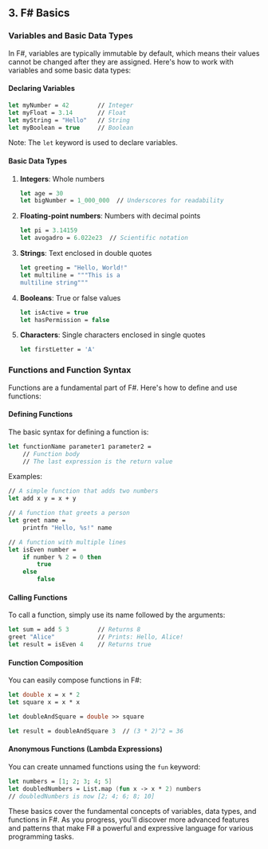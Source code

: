 
## 3. F\# Basics

### Variables and Basic Data Types

In F#, variables are typically immutable by default, which means their values cannot be changed after they are assigned. Here's how to work with variables and some basic data types:

#### Declaring Variables

```fsharp
let myNumber = 42        // Integer
let myFloat = 3.14       // Float
let myString = "Hello"   // String
let myBoolean = true     // Boolean
```

Note: The `let` keyword is used to declare variables.

#### Basic Data Types

1. **Integers**: Whole numbers
   ```fsharp
   let age = 30
   let bigNumber = 1_000_000  // Underscores for readability
   ```

2. **Floating-point numbers**: Numbers with decimal points
   ```fsharp
   let pi = 3.14159
   let avogadro = 6.022e23  // Scientific notation
   ```

3. **Strings**: Text enclosed in double quotes
   ```fsharp
   let greeting = "Hello, World!"
   let multiline = """This is a
   multiline string"""
   ```

4. **Booleans**: True or false values
   ```fsharp
   let isActive = true
   let hasPermission = false
   ```

5. **Characters**: Single characters enclosed in single quotes
   ```fsharp
   let firstLetter = 'A'
   ```

### Functions and Function Syntax

Functions are a fundamental part of F#. Here's how to define and use functions:

#### Defining Functions

The basic syntax for defining a function is:

```fsharp
let functionName parameter1 parameter2 = 
    // Function body
    // The last expression is the return value
```

Examples:

```fsharp
// A simple function that adds two numbers
let add x y = x + y

// A function that greets a person
let greet name = 
    printfn "Hello, %s!" name

// A function with multiple lines
let isEven number = 
    if number % 2 = 0 then
        true
    else
        false
```

#### Calling Functions

To call a function, simply use its name followed by the arguments:

```fsharp
let sum = add 5 3        // Returns 8
greet "Alice"            // Prints: Hello, Alice!
let result = isEven 4    // Returns true
```

#### Function Composition

You can easily compose functions in F#:

```fsharp
let double x = x * 2
let square x = x * x

let doubleAndSquare = double >> square

let result = doubleAndSquare 3  // (3 * 2)^2 = 36
```

#### Anonymous Functions (Lambda Expressions)

You can create unnamed functions using the `fun` keyword:

```fsharp
let numbers = [1; 2; 3; 4; 5]
let doubledNumbers = List.map (fun x -> x * 2) numbers
// doubledNumbers is now [2; 4; 6; 8; 10]
```

These basics cover the fundamental concepts of variables, data types, and functions in F#. As you progress, you'll discover more advanced features and patterns that make F# a powerful and expressive language for various programming tasks.
